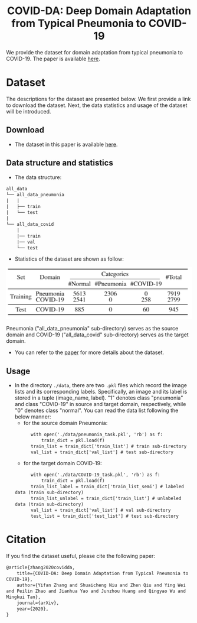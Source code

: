 # <center>COVID-DA: Deep Domain Adaptation from Typical Pneumonia to COVID-19</center>
We provide the dataset for domain adaptation from typical pneumonia to COVID-19. The paper is available [here](https://arxiv.org/pdf/2005.01577.pdf).

# Dataset
The descriptions for the dataset are presented below. We first provide a link to download the dataset. Next, the data statistics and usage of the dataset will be introduced.
## Download
- The dataset in this paper is available [here](http://suo.im/6d3jZF).

## Data structure and statistics
- The data structure:
```
all_data
└── all_data_pneumonia
|   |
|   ├── train
|   └── test 
|
└── all_data_covid
    |
    |── train
    |── val
    └── test
```

- Statistics of the dataset are shown as follow:

![data statistic](data.png "statistics of the dataset")

Pneumonia ("all_data_pneumonia" sub-directory) serves as the source domain and COVID-19 ("all_data_covid" sub-directory) serves as the target domain.

- You can refer to the [paper](https://arxiv.org/pdf/2005.01577.pdf) for more details about the dataset.

## Usage
- In the directory `./data`, there are two `.pkl` files which record the image lists and its corresponding labels. Specifically, an image and its label is stored in a tuple (image_name, label). "1" denotes class "pneumonia" and class "COVID-19" in source and target domain, respectively, while "0" denotes class "normal". You can read the data list following the below manner:
  - for the source domain Pneumonia:
  ```
        with open('./data/pneumonia_task.pkl', 'rb') as f:
            train_dict = pkl.load(f)
        train_list = train_dict['train_list'] # train sub-directory
        val_list = train_dict['val_list'] # test sub-directory
  ```
  - for the target domain COVID-19:
  ```
        with open('./data/COVID-19_task.pkl', 'rb') as f:
            train_dict = pkl.load(f)
        train_list_label = train_dict['train_list_semi'] # labeled data (train sub-directory)
        train_list_unlabel = train_dict['train_list'] # unlabeled data (train sub-directory)
        val_list = train_dict['val_list'] # val sub-directory
        test_list = train_dict['test_list'] # test sub-directory
  ```

# Citation
If you find the dataset useful, please cite the following paper:
```
@article{zhang2020covidda,
    title={COVID-DA: Deep Domain Adaptation from Typical Pneumonia to COVID-19},
    author={Yifan Zhang and Shuaicheng Niu and Zhen Qiu and Ying Wei and Peilin Zhao and Jianhua Yao and Junzhou Huang and Qingyao Wu and Mingkui Tan},
    journal={arXiv},
    year={2020},
}
```